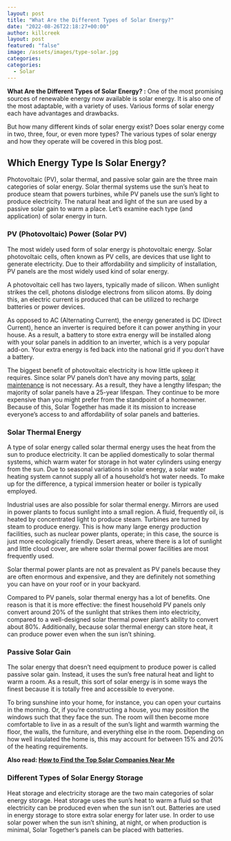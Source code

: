 ```yaml
---
layout: post
title: "What Are the Different Types of Solar Energy?"
date: "2022-08-26T22:18:27+00:00"
author: killcreek
layout: post
featured: "false"
image: /assets/images/type-solar.jpg
categories:
categories:
  - Solar
---
```


**What Are the Different Types of Solar Energy? :** One of the most promising sources of renewable energy now available is solar energy. It is also one of the most adaptable, with a variety of uses. Various forms of solar energy each have advantages and drawbacks.

But how many different kinds of solar energy exist? Does solar energy come in two, three, four, or even more types? The various types of solar energy and how they operate will be covered in this blog post.

## **Which Energy Type Is Solar Energy?**

Photovoltaic (PV), solar thermal, and passive solar gain are the three main categories of solar energy. Solar thermal systems use the sun’s heat to produce steam that powers turbines, while PV panels use the sun’s light to produce electricity. The natural heat and light of the sun are used by a passive solar gain to warm a place. Let’s examine each type (and application) of solar energy in turn.

### **PV (Photovoltaic) Power (Solar PV)**

The most widely used form of solar energy is photovoltaic energy. Solar photovoltaic cells, often known as PV cells, are devices that use light to generate electricity. Due to their affordability and simplicity of installation, PV panels are the most widely used kind of solar energy.

A photovoltaic cell has two layers, typically made of silicon. When sunlight strikes the cell, photons dislodge electrons from silicon atoms. By doing this, an electric current is produced that can be utilized to recharge batteries or power devices.

As opposed to AC (Alternating Current), the energy generated is DC (Direct Current), hence an inverter is required before it can power anything in your house. As a result, a battery to store extra energy will be installed along with your solar panels in addition to an inverter, which is a very popular add-on. Your extra energy is fed back into the national grid if you don’t have a battery.

The biggest benefit of photovoltaic electricity is how little upkeep it requires. Since solar PV panels don’t have any moving parts, [solar maintenance](/maintenance-and-cleaning-tips-for-solar-panels/) is not necessary. As a result, they have a lengthy lifespan; the majority of solar panels have a 25-year lifespan. They continue to be more expensive than you might prefer from the standpoint of a homeowner. Because of this, Solar Together has made it its mission to increase everyone’s access to and affordability of solar panels and batteries.

### **Solar Thermal Energy**

A type of solar energy called solar thermal energy uses the heat from the sun to produce electricity. It can be applied domestically to solar thermal systems, which warm water for storage in hot water cylinders using energy from the sun. Due to seasonal variations in solar energy, a solar water heating system cannot supply all of a household’s hot water needs. To make up for the difference, a typical immersion heater or boiler is typically employed.

Industrial uses are also possible for solar thermal energy. Mirrors are used in power plants to focus sunlight into a small region. A fluid, frequently oil, is heated by concentrated light to produce steam. Turbines are turned by steam to produce energy. This is how many large energy production facilities, such as nuclear power plants, operate; in this case, the source is just more ecologically friendly. Desert areas, where there is a lot of sunlight and little cloud cover, are where solar thermal power facilities are most frequently used.

Solar thermal power plants are not as prevalent as PV panels because they are often enormous and expensive, and they are definitely not something you can have on your roof or in your backyard.

Compared to PV panels, solar thermal energy has a lot of benefits. One reason is that it is more effective: the finest household PV panels only convert around 20% of the sunlight that strikes them into electricity, compared to a well-designed solar thermal power plant’s ability to convert about 80%. Additionally, because solar thermal energy can store heat, it can produce power even when the sun isn’t shining.

### **Passive Solar Gain**

The solar energy that doesn’t need equipment to produce power is called passive solar gain. Instead, it uses the sun’s free natural heat and light to warm a room. As a result, this sort of solar energy is in some ways the finest because it is totally free and accessible to everyone.

To bring sunshine into your home, for instance, you can open your curtains in the morning. Or, if you’re constructing a house, you may position the windows such that they face the sun. The room will then become more comfortable to live in as a result of the sun’s light and warmth warming the floor, the walls, the furniture, and everything else in the room. Depending on how well insulated the home is, this may account for between 15% and 20% of the heating requirements.

**Also read: [How to Find the Top Solar Companies Near Me](/how-to-find-the-top-solar-companies-near-me/)**

### **Different Types of Solar Energy Storage**

Heat storage and electricity storage are the two main categories of solar energy storage. Heat storage uses the sun’s heat to warm a fluid so that electricity can be produced even when the sun isn’t out. Batteries are used in energy storage to store extra solar energy for later use. In order to use solar power when the sun isn’t shining, at night, or when production is minimal, Solar Together’s panels can be placed with batteries.

